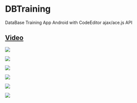 # DBTraining
DataBase Training App Android with CodeEditor ajax/ace.js API

## [Video](https://youtu.be/WLY-_2YmV_E)

![](https://github.com/Scrappers-glitch/DBTraining/blob/master/attachments/Screenshot_20210406-104445.png)

![](https://github.com/Scrappers-glitch/DBTraining/blob/master/attachments/Screenshot_20210406-104451.png)

![](https://github.com/Scrappers-glitch/DBTraining/blob/master/attachments/Screenshot_20210406-104508.png)

![](https://github.com/Scrappers-glitch/DBTraining/blob/master/attachments/Screenshot_20210406-104512.png)

![](https://github.com/Scrappers-glitch/DBTraining/blob/master/attachments/Screenshot_20210406-104519.png)

![](https://github.com/Scrappers-glitch/DBTraining/blob/master/attachments/Screenshot_20210406-104543.png)


